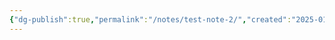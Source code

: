 ```yaml
---
{"dg-publish":true,"permalink":"/notes/test-note-2/","created":"2025-01-10T17:45:20.552+08:00","updated":"2025-01-10T17:45:29.732+08:00"}
---
```


